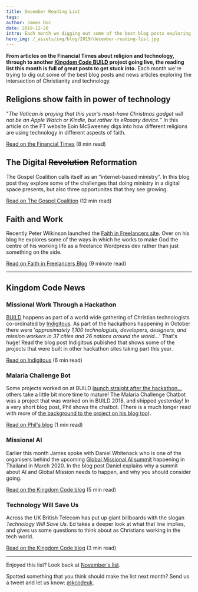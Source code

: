 ```yaml
---
title: December Reading List
tags:
author: James Doc
date: 2019-12-20
intro: Each month we digging out some of the best blog posts exploring the intersection of Christianity and technology. This month we've go an article from Financial Times about religion and technology, through to another BUILD project going live…
hero_img: /_assets/img/blog/2019/december-reading-list.jpg
---
```


**From articles on the Financial Times about religion and technology, through to another [Kingdom Code BUILD](/build) project going live, the reading list this month is full of great posts to get stuck into.** Each month we're trying to dig out some of the best blog posts and news articles exploring the intersection of Christianity and technology.

## Religions show faith in power of technology

"_The Vatican is praying that this year’s must-have Christmas gadget will not be an Apple Watch or Kindle, but rather its eRosary device._" In this article on the FT website Eoin McSweeney digs into how different religions are using technology in different aspects of faith.

<a href="https://www.ft.com/content/e002e7be-f973-11e9-a354-36acbbb0d9b6" class="btn btn--orange btn--micro" target="_blank" rel="noopener">Read on the Financial Times</a> (8 min read)

## The Digital <s>Revolution</s> Reformation

The Gospel Coalition calls itself as an "internet-based ministry". In this blog post they explore some of the challenges that doing ministry in a digital space presents, but also three opportunites that they see growing.

<a href="https://www.thegospelcoalition.org/article/digital-revolution-reformation/" class="btn btn--orange btn--micro" target="_blank" rel="noopener">Read on The Gospel Coalition</a> (12 min read)

## Faith and Work

Recently Peter Wilkinson launched the [Faith in Freelancers site](https://faithinfreelancers.com/). Over on his blog he explores some of the ways in which he works to make God the centre of his working life as a freelance Wordpress dev rather than just something on the side.

<a href="https://faithinfreelancers.com/blog/how-to-make-god-the-centre-of-your-working-life/" class="btn btn--orange btn--micro" target="_blank" rel="noopener">Read on Faith in Freelancers Blog</a> (9 minute read)

<hr />

## Kingdom Code News

### Missional Work Through a Hackathon

[BUILD](/build) happens as part of a world wide gathering of Christian technologists co-ordinated by [Indigitous](https://indigitous.org/). As part of the hackathons happening in October there were '_approximately 1,100 technologists, developers, designers, and mission workers in 37 cities and 26 nations around the world…_' That's huge! Read the blog post Indigitous pubished that shows some of the projects that were built in other hackathon sites taking part this year.

<a href="https://indigitous.org/2019/11/08/missionary-work-through-technology/" class="btn btn--orange btn--micro" target="_blank" rel="noopener">Read on Indigitous</a> (6 min read)

### Malaria Challenge Bot

Some projects worked on at BUILD [launch straight after the hackathon…](/blog/2019/go-chatter-custom-videos-dan-rackham/) others take a little bit more time to mature! The Malaria Challenge Chatbot was a project that was worked on in BUILD 2018, and shipped yesterday! In a very short blog post, Phil shows the chatbot. (There is a much longer read with more of [the background to the project on his blog too](https://www.philhewinson.com/2018/12/20/building-a-chatbot/)).

<a href="https://www.philhewinson.com/2019/12/19/malaria-challenge-chatbot-is-live/" class="btn btn--orange btn--micro" target="_blank" rel="noopener">Read on Phil's blog</a> (1 min read)

### Missional AI

Earlier this month James spoke with Daniel Whitenack who is one of the organisers behind the upcoming [Global Missional AI summit](https://www.missional.ai/) happening in Thailand in March 2020. In the blog post Daniel explains why a summit about AI and Global Mission needs to happen, and why you should consider going.

<a href="/blog/2019/missional-ai/" class="btn btn--orange btn--micro" target="_blank" rel="noopener">Read on the Kingdom Code blog</a> (5 min read)

### Technology Will Save Us

Across the UK British Telecom has put up giant billboards with the slogan _Technology Will Save Us_. Ed takes a deeper look at what that line implies, and gives us some questions to think about as Christians working in the tech world.

<a href="/blog/2019/technology-will-save-us/" class="btn btn--orange btn--micro" target="_blank" rel="noopener">Read on the Kingdom Code blog</a> (3 min read)

<hr />

Enjoyed this list? Look back at [November's list](/blog/2019/11-reading-list/).

Spotted something that you think should make the list next month? Send us a tweet and let us know: [@kcodeuk](https://twitter.com/intent/tweet?text=@kcodeuk%20you%20should%20profile%20this%20blog%20post%20in%20your%20reading%20list%20next%20month).
